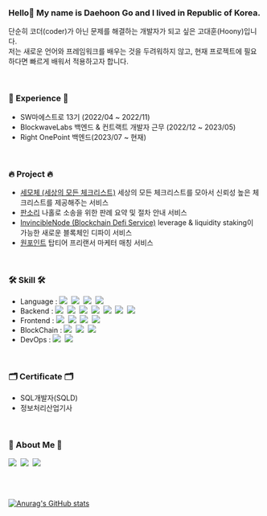 ### Hello👋 My name is Daehoon Go and I lived in Republic of Korea.<br/>

<p> 
    단순히 코더(coder)가 아닌 문제를 해결하는 개발자가 되고 싶은 고대훈(Hoony)입니다.<br>
    저는 새로운 언어와 프레임워크를 배우는 것을 두려워하지 않고, 현재 프로젝트에 필요하다면 빠르게 배워서 적용하고자 합니다.
</p>

<br>

<h3>🏢 Experience 🏢</h3>
<ul>
    <li>SW마에스트로 13기 (2022/04 ~ 2022/11)</li>
    <li>BlockwaveLabs 백엔드 & 컨트랙트 개발자 근무 (2022/12 ~ 2023/05)</li>
    <li>Right OnePoint 백엔드(2023/07 ~ 현재)</li>
</ul>

<br>

<h3>🔥 Project 🔥</h3>

* [세모체 (세상의 모든 체크리스트)](https://friendly-oil-ffd.notion.site/2ffabccf6d7945ec89a6edc30b952d9f) 세상의 모든 체크리스트를 모아서 신뢰성 높은 체크리스트를 제공해주는 서비스  
* [판소리](https://friendly-oil-ffd.notion.site/24d2ade732414eab96cf61662b423992) 나홀로 소송을 위한 판례 요약 및 절차 안내 서비스  
* [InvincibleNode (Blockchain Defi Service)](https://friendly-oil-ffd.notion.site/InvincibleNode-a52b3939e89848c68483a8ae7d3019ef) leverage & liquidity staking이 가능한 새로운 블록체인 디파이 서비스
* [원포인트](https://friendly-oil-ffd.notion.site/f9eca1d8e3554fc6a380d69f3205fa1a?pvs=4) 탑티어 프리랜서 마케터 매칭 서비스

<br>

<h3>🛠 Skill 🛠</h3>

<ul>
    <li>Language :   
        <img src="https://img.shields.io/badge/Java-007396?style=flat-square&logo=Java&logoColor=white"/></a>&nbsp 
        <img src="https://img.shields.io/badge/C++-00599C?style=flat-square&logo=C%2B%2B&logoColor=white"/></a>&nbsp 
        <img src="https://img.shields.io/badge/Python-3766AB?style=flat-square&logo=Python&logoColor=white"/></a>&nbsp 
        <img src="https://img.shields.io/badge/Javascript-ffb13b?style=flat-square&logo=javascript&logoColor=white"/></a>
  </li>
  <li> Backend : 
        <img src="https://img.shields.io/badge/SpringBoot-6DB33F?style=flat-square&logo=Spring&logoColor=white"/></a>&nbsp
        <img src="https://img.shields.io/badge/Django-092E20?style=flat-square&logo=Django&logoColor=white"/></a>&nbsp 
        <img src="https://img.shields.io/badge/NodeJS-green?style=flat-square&logo=Node&logoColor=white"/></a>&nbsp
        <img src="https://img.shields.io/badge/MariaDB-99a8a4?style=flat-square&logo=MariaDB&logoColor=white"/></a>&nbsp 
        <img src="https://img.shields.io/badge/MySQL-2E538A?style=flat-square&logo=MySQL&logoColor=white"/></a>&nbsp
        <img src="https://img.shields.io/badge/Redis-d14836?style=flat-square&logo=Redis&logoColor=white"/></a>&nbsp
        <img src="https://img.shields.io/badge/NestJS-red?style=flat-square&logo=NestJS&logoColor=white"/></a>&nbsp
  </li>
  <li> Frontend : 
          <img src="https://img.shields.io/badge/React-61DAFB?style=flat-square&logo=React&logoColor=white"/></a>&nbsp
          <img src="https://img.shields.io/badge/Next-000000?style=flat-square&logo=nextdotjs&logoColor=white"/></a>&nbsp
          <img src="https://img.shields.io/badge/Chakra UI-319795?style=flat-square&logo=chakraui&logoColor=white"/></a>&nbsp
          <img src="https://img.shields.io/badge/Android Stuido-3DDC84?style=flat-square&logo=androidstudio&logoColor=white"/></a>&nbsp
  </li>
  <li> BlockChain : 
          <img src="https://img.shields.io/badge/Solidity-363636?style=flat-square&logo=solidity&logoColor=white"/></a>&nbsp
          <img src="https://img.shields.io/badge/Hardhat-ffb13b?style=flat-square&"/></a>&nbsp
          <img src="https://img.shields.io/badge/Move-000000?style=flat-square&"/></a>&nbsp
  </li>
  <li> DevOps :
        <img src="https://img.shields.io/badge/AWS-white?style=flat-square&logo=Amazon AWS&logoColor=orange"/></a>&nbsp
        <img src="https://img.shields.io/badge/Github Actions-blue?style=flat-square&logo=Github Actions&logoColor=white"/></a>&nbsp  
  </li>
</ul>
  
<br>

<h3>🗂 Certificate 🗂</h3>
<ul>
    <li>SQL개발자(SQLD)</li>
    <li>정보처리산업기사</li>
</ul>

<br>


<h3> 🧸 About Me 🧸 </h3>
<p>
  <a href="https://velog.io/@eogns0321"><img src="https://img.shields.io/badge/Tech%20Blog-11B48A?style=flat-square&logo=Vimeo&logoColor=white&link=https://velog.io/@eogns0321"/></a>&nbsp
  <a href="https://friendly-oil-ffd.notion.site/Hoony-s-a0d4b36ba9f6402491c5e023b23d7173"><img src="https://img.shields.io/badge/Portpolio-white?style=flat-square&logo=Notion&logoColor=black&link=https://www.instagram.com/woo0_hooo/"/></a>&nbsp
  <a href="mailto:eogns0321@gmail.com"><img src="https://img.shields.io/badge/Gmail-d14836?style=flat-square&logo=Gmail&logoColor=white&link=eogns0321@gmail.com"/></a>
</p>

<br>
<br>

[![Anurag's GitHub stats](https://github-readme-stats.vercel.app/api?username=Hoony0321&count_private=true&show_icons=true&theme=radical)](https://github.com/anuraghazra/github-readme-stats)
